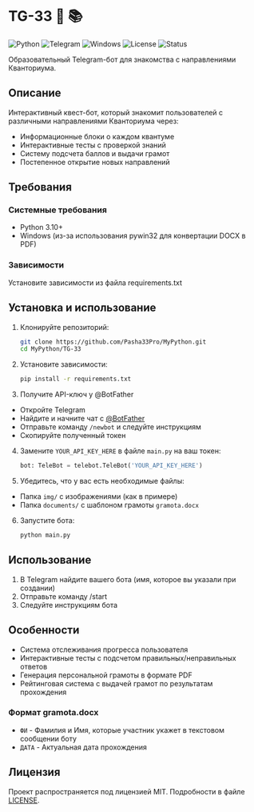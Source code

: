 # TG-33 🤖 📚

![Python](https://img.shields.io/badge/Python-3.10%2B-blue?logo=python)
![Telegram](https://img.shields.io/badge/Telegram-Bot-blue?logo=telegram)
![Windows](https://img.shields.io/badge/Windows-OS-blue?logo=windows)
![License](https://img.shields.io/badge/License-MIT-green)
![Status](https://img.shields.io/badge/Status-Active-brightgreen)

Образовательный Telegram-бот для знакомства с направлениями Кванториума.

## Описание

Интерактивный квест-бот, который знакомит пользователей с различными направлениями Кванториума через:

- Информационные блоки о каждом квантуме
- Интерактивные тесты с проверкой знаний
- Систему подсчета баллов и выдачи грамот
- Постепенное открытие новых направлений

## Требования

### Системные требования

- Python 3.10+
- Windows (из-за использования pywin32 для конвертации DOCX в PDF)

### Зависимости
Установите зависимости из файла requirements.txt

## Установка и использование

1. Клонируйте репозиторий:
   ```bash
   git clone https://github.com/Pasha33Pro/MyPython.git
   cd MyPython/TG-33
   ```
2. Установите зависимости:
    ```bash
   pip install -r requirements.txt
   ```
3. Получите API-ключ у @BotFather

* Откройте Telegram
* Найдите и начните чат с [@BotFather](https://t.me/BotFather)
* Отправьте команду `/newbot` и следуйте инструкциям
* Скопируйте полученный токен

4. Замените `YOUR_API_KEY_HERE` в файле `main.py` на ваш токен:
    ```python
   bot: TeleBot = telebot.TeleBot('YOUR_API_KEY_HERE')
   ```
5. Убедитесь, что у вас есть необходимые файлы:

* Папка `img/` с изображениями (как в примере)
* Папка `documents/` с шаблоном грамоты `gramota.docx`

6. Запустите бота:
   ```bash
   python main.py
   ```

## Использование

1. В Telegram найдите вашего бота (имя, которое вы указали при создании)
2. Отправьте команду /start
3. Следуйте инструкциям бота

## Особенности

* Система отслеживания прогресса пользователя
* Интерактивные тесты с подсчетом правильных/неправильных ответов
* Генерация персональной грамоты в формате PDF
* Рейтинговая система с выдачей грамот по результатам прохождения

### Формат gramota.docx

* `ФИ` - Фамилия и Имя, которые участник укажет в текстовом сообщении боту
* `ДАТА` - Актуальная дата прохождения

## Лицензия

Проект распространяется под лицензией MIT. Подробности в файле [LICENSE](LICENSE).